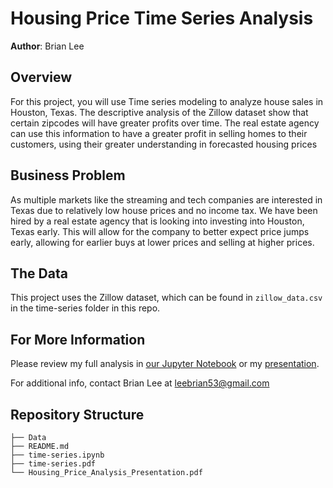 # Housing Price Time Series Analysis

**Author**: Brian Lee

## Overview

For this project, you will use Time series modeling to analyze house sales in Houston, Texas. The descriptive analysis of the Zillow dataset show that certain zipcodes will have greater profits over time. The real estate agency can use this information to have a greater profit in selling homes to their customers, using their greater understanding in forecasted housing prices

## Business Problem

As multiple markets like the streaming and tech companies are interested in Texas due to relatively low house prices and no income tax. We have been hired by a real estate agency that is looking into investing into Houston, Texas early. This will allow for the company to better expect price jumps early, allowing for earlier buys at lower prices and selling at higher prices.

## The Data

This project uses the Zillow dataset, which can be found in  `zillow_data.csv` in the time-series folder in this repo.

## For More Information

Please review my full analysis in [our Jupyter Notebook](./time-series.ipynb) or my [presentation](./Housing_Price_Analysis_Presentation.pdf).

For additional info, contact Brian Lee at [leebrian53@gmail.com](mailto:leebrian53@gmail.com)

## Repository Structure

```
├── Data
├── README.md
├── time-series.ipynb
├── time-series.pdf
└── Housing_Price_Analysis_Presentation.pdf
```